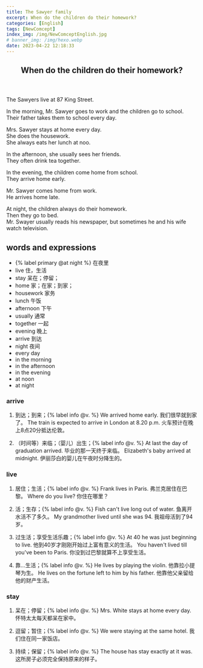 ```yaml
---
title: The Sawyer family
excerpt: When do the children do their homework?
categories: [English]
tags: [NewComcept]
index_img: /img/NewComceptEnglish.jpg
# banner_img: /img/hexo.webp
date: 2023-04-22 12:18:33
---
```

<article class="the-dialogue">
	<header>
    	<h2>When do the children do their homework?</h2>
    </header>
    <p class="sender" title="Man">The Sawyers live at 87 King Street.</p>
    <p class="sender" title="Man">In the morning, Mr. Sawyer goes to work and the children go to school.<br>Their father takes them to school every day.</p>
    <p class="sender" title="Man">Mrs. Sawyer stays at home every day.<br>She does the housework.<br>She always eats her lunch at noo.</p>
    <p class="sender" title="Man">In the afternoon, she usually sees her friends.<br>They often drink tea together.</p>
    <p class="sender" title="Man">In the evening, the children come home from school.<br>They arrive home early.</p>
    <p class="sender" title="Man">Mr. Sawyer comes home from work.<br>He arrives home late.</p>
    <p class="sender" title="Man">At night, the children always do their homework.<br>Then they go to bed.<br>Mr. Swayer usually reads his newspaper, but sometimes he and his wife watch television.</p>
</article>

## words and expressions

- {% label primary @at night %} 在夜里
- live 住，生活
- stay 呆在；停留；
- home 家；在家；到家；
- housework 家务
- lunch 午饭
- afternoon 下午
- usually 通常
- together 一起
- evening 晚上
- arrive 到达
- night 夜间
- every day
- in the morning
- in the afternoon
- in the evening
- at noon
- at night

### arrive

1. 到达；到来；{% label info @v. %}
We arrived home early. 我们很早就到家了。
The train is expected to arrive in London at 8.20 p.m. 火车预计在晚上8点20分抵达伦敦。

2. （时间等）来临；（婴儿）出生；{% label info @v. %}
At last the day of graduation arrived. 毕业的那一天终于来临。
Elizabeth's baby arrived at midnight. 伊丽莎白的婴儿在午夜时分降生的。

### live

1. 居住；生活；{% label info @v. %}
Frank lives in Paris. 弗兰克居住在巴黎。
Where do you live? 你住在哪里？

2. 活；生存；{% label info @v. %}
Fish can't live long out of water. 鱼离开水活不了多久。
My grandmother lived until she was 94. 我祖母活到了94岁。

3. 过生活；享受生活乐趣；{% label info @v. %}
At 40 he was just beginning to live. 他到40岁才刚刚开始过上富有意义的生活。
You haven't lived till you've been to Paris. 你没到过巴黎就算不上享受生活。

4. 靠...生活；{% label info @v. %}
He lives by playing the violin. 他靠拉小提琴为生。
He lives on the fortune left to him by his father. 他靠他父亲留给他的财产生活。

### stay

1. 呆在；停留；{% label info @v. %}
Mrs. White stays at home every day. 怀特太太每天都呆在家中。

2. 逗留；暂住；{% label info @v. %}
We were staying at the same hotel. 我们住在同一家饭店。

3. 持续；保留；{% label info @v. %}
The house has stay exactly at it was. 这所房子必须完全保持原来的样子。
